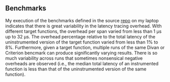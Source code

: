 ## Benchmarks

My execution of the benchmarks defined in the source [repo](https://github.com/pvillela/rust-latency-trace/tree/main) on my laptop indicates that there is great variability in the latency tracing overhead. With different target functions, the overhead per span varied from less than 1 µs up to 32 µs. The overhead percentage relative to the total latency of the uninstrumented version of the target function varied from less than 1% to 8%. Furthermore, given a target function, multiple runs of the same Divan or Criterion bencmark can produce significantly varying results. There is so much variability across runs that sometimes nonsensical negative overheads are observed (i.e., the median total latency of an instrumented function is less than that of the uninstrumented version of the same function).
